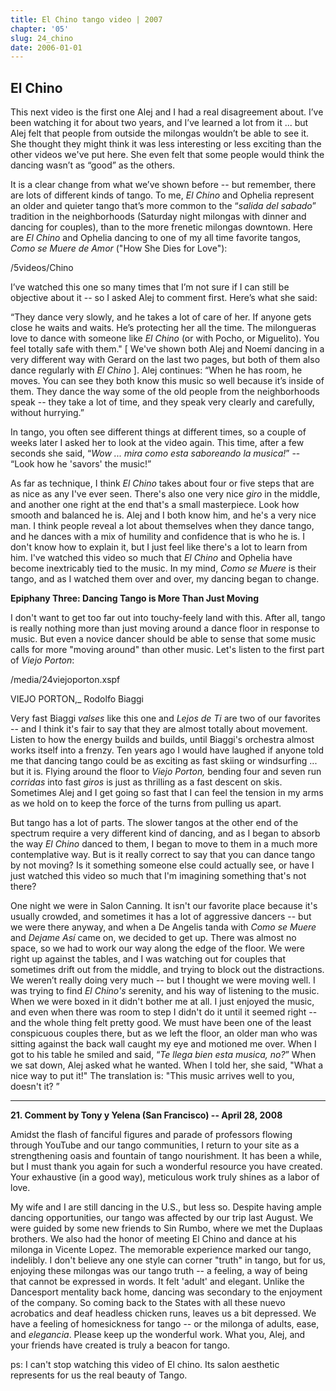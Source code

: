 ```yaml
---
title: El Chino tango video | 2007
chapter: '05'
slug: 24_chino
date: 2006-01-01
---
```


## El Chino

This next video is the first one Alej and I had a real disagreement about. I’ve been watching it for about two years, and I’ve learned a lot from it ... but Alej felt that people from outside the milongas wouldn’t be able to see it. She thought they might think it was less interesting or less exciting than the other videos we've put here. She even felt that some people would think the dancing wasn’t as “good” as the others.

It is a clear change from what we’ve shown before -- but remember, there are lots of different kinds of tango. To me, _El Chino_ and Ophelia represent an older and quieter tango that’s more common to the “_salida del sabado_” tradition in the neighborhoods (Saturday night milongas with dinner and dancing for couples), than to the more frenetic milongas downtown. Here are _El Chino_ and Ophelia dancing to one of my all time favorite tangos, _Como se Muere de Amor_ ("How She Dies for Love"):

/5videos/Chino

I’ve watched this one so many times that I’m not sure if I can still be objective about it -- so I asked Alej to comment first. Here’s what she said:

“They dance very slowly, and he takes a lot of care of her. If anyone gets close he waits and waits. He’s protecting her all the time. The milongueras love to dance with someone like _El Chino_ (or with Pocho, or Miguelito). You feel totally safe with them." \[ We've shown both Alej and Noemí dancing in a very different way with Gerard on the last two pages, but both of them also dance regularly with _El Chino_ \]. Alej continues: “When he has room, he moves. You can see they both know this music so well because it’s inside of them. They dance the way some of the old people from the neighborhoods speak -- they take a lot of time, and they speak very clearly and carefully, without hurrying.”

In tango, you often see different things at different times, so a couple of weeks later I asked her to look at the video again. This time, after a few seconds she said, “_Wow ... mira como esta saboreando la musica!_” -- “Look how he 'savors' the music!”

As far as technique, I think _El Chino_ takes about four or five steps that are as nice as any I've ever seen. There's also one very nice _giro_ in the middle, and another one right at the end that's a small masterpiece. Look how smooth and balanced he is. Alej and I both know him, and he's a very nice man. I think people reveal a lot about themselves when they dance tango, and he dances with a mix of humility and confidence that is who he is. I don't know how to explain it, but I just feel like there's a lot to learn from him. I've watched this video so much that _El Chino_ and Ophelia have become inextricably tied to the music. In my mind, _Como se Muere_ is their tango, and as I watched them over and over, my dancing began to change.

**Epiphany Three: Dancing Tango is More Than Just Moving**

I don't want to get too far out into touchy-feely land with this. After all, tango is really nothing more than just moving around a dance floor in response to music. But even a novice dancer should be able to sense that some music calls for more "moving around" than other music. Let's listen to the first part of _Viejo Porton_:

/media/24viejoporton.xspf

VIEJO PORTON,_ Rodolfo Biaggi


Very fast Biaggi _valses_ like this one and _Lejos de Ti_ are two of our favorites -- and I think it's fair to say that they are almost totally about movement. Listen to how the energy builds and builds, until Biaggi's orchestra almost works itself into a frenzy. Ten years ago I would have laughed if anyone told me that dancing tango could be as exciting as fast skiing or windsurfing ... but it is. Flying around the floor to _Viejo Porton,_ bending four and seven run _corridas_ into fast _giros_ is just as thrilling as a fast descent on skis. Sometimes Alej and I get going so fast that I can feel the tension in my arms as we hold on to keep the force of the turns from pulling us apart.

But tango has a lot of parts. The slower tangos at the other end of the spectrum require a very different kind of dancing, and as I began to absorb the way _El Chino_ danced to them, I began to move to them in a much more contemplative way. But is it really correct to say that you can dance tango by not moving? Is it something someone else could actually see, or have I just watched this video so much that I'm imagining something that's not there?

One night we were in Salon Canning. It isn't our favorite place because it's usually crowded, and sometimes it has a lot of aggressive dancers -- but we were there anyway, and when a De Angelis tanda with _Como se Muere_ and _Dejame Así_ came on, we decided to get up. There was almost no space, so we had to work our way along the edge of the floor. We were right up against the tables, and I was watching out for couples that sometimes drift out from the middle, and trying to block out the distractions. We weren’t really doing very much -- but I thought we were moving well. I was trying to find _El Chino's_ serenity, and his way of listening to the music. When we were boxed in it didn't bother me at all. I just enjoyed the music, and even when there was room to step I didn't do it until it seemed right -- and the whole thing felt pretty good. We must have been one of the least conspicuous couples there, but as we left the floor, an older man who was sitting against the back wall caught my eye and motioned me over. When I got to his table he smiled and said, “_Te llega bien esta musica, no?_” When we sat down, Alej asked what he wanted. When I told her, she said, "What a nice way to put it!" The translation is: "This music arrives well to you, doesn't it? ”

-----

**21\. Comment by Tony y Yelena (San Francisco)  --  April 28, 2008**

Amidst the flash of fanciful figures and parade of professors flowing through YouTube and our tango communities, I return to your site as a strengthening oasis and fountain of tango nourishment. It has been a while, but I must thank you again for such a wonderful resource you have created. Your exhaustive (in a good way), meticulous work truly shines as a labor of love.

My wife and I are still dancing in the U.S., but less so. Despite having ample dancing opportunities, our tango was affected by our trip last August. We were guided by some new friends to Sin Rumbo, where we met the Duplaas brothers. We also had the honor of meeting El Chino and dance at his milonga in Vicente Lopez. The memorable experience marked our tango, indelibly. I don't believe any one style can corner "truth" in tango, but for us, enjoying these milongas was our tango truth -- a feeling, a way of being that cannot be expressed in words. It felt 'adult' and elegant. Unlike the Dancesport mentality back home, dancing was secondary to the enjoyment of the company. So coming back to the States with all these nuevo acrobatics and deaf headless chicken runs, leaves us a bit depressed. We have a feeling of homesickness for tango -- or the milonga of adults, ease, and _elegancia_. Please keep up the wonderful work. What you, Alej, and your friends have created is truly a beacon for tango.

ps: I can't stop watching this video of El chino. Its salon aesthetic represents for us the real beauty of Tango.